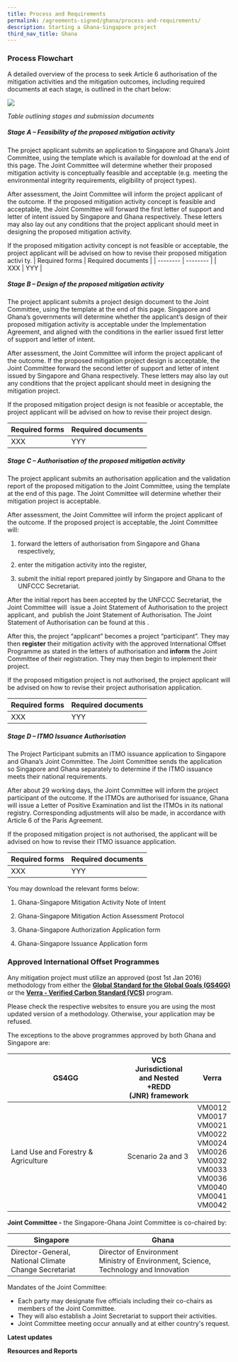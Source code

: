 ```yaml
---
title: Process and Requirements
permalink: /agreements-signed/ghana/process-and-requirements/
description: Starting a Ghana-Singapore project
third_nav_title: Ghana
---
```

### Process Flowchart

A detailed overview of the process to seek Article 6 authorisation of the mitigation activities and the mitigation outcomes, including required documents at each stage, is outlined in the chart below:

<img src="https://file.go.gov.sg/processtable808.png">

*Table outlining stages and submission documents*

##### *Stage A – Feasibility of the proposed mitigation activity*

The project applicant submits an application to Singapore and Ghana’s Joint Committee, using the template which is available for download at the end of this page. The Joint Committee will determine whether their proposed mitigation activity is conceptually feasible and acceptable (e.g. meeting the environmental integrity requirements, eligibility of project types).

After assessment, the Joint Committee will inform the project applicant of the outcome. If the proposed mitigation activity concept is feasible and acceptable, the Joint Committee will forward the first letter of support and letter of intent issued by Singapore and Ghana respectively. These letters may also lay out any conditions that the project applicant should meet in designing the proposed mitigation activity.

If the proposed mitigation activity concept is not feasible or acceptable, the project applicant will be advised on how to revise their proposed mitigation activi
ty. 
| Required forms | Required documents | 
| -------- | -------- | 
| XXX     | YYY     |

##### _Stage B – Design of the proposed mitigation activity_

The project applicant submits a project design document to the Joint Committee, using the template at the end of this page. Singapore and Ghana’s governments will determine whether the applicant’s design of their proposed mitigation activity is acceptable under the Implementation Agreement, and aligned with the conditions in the earlier issued first letter of support and letter of intent.

After assessment, the Joint Committee will inform the project applicant of the outcome. If the proposed mitigation project design is acceptable, the Joint Committee forward the second letter of support and letter of intent issued by Singapore and Ghana respectively. These letters may also lay out any conditions that the project applicant should meet in designing the mitigation project.

If the proposed mitigation project design is not feasible or acceptable, the project applicant will be advised on how to revise their project design.

| Required forms | Required documents | 
| -------- | -------- | 
| XXX     | YYY     |

##### _Stage C – Authorisation of the proposed mitigation activity_

The project applicant submits an authorisation application and the validation report of the proposed mitigation to the Joint Committee, using the template at the end of this page. The Joint Committee will determine whether their mitigation project is acceptable.

After assessment, the Joint Committee will inform the project applicant of the outcome. If the proposed project is acceptable, the Joint Committee will:

1) forward the letters of authorisation from Singapore and Ghana respectively,

2) enter the mitigation activity into the register,

3) submit the initial report prepared jointly by Singapore and Ghana to the UNFCCC Secretariat.

After the initial report has been accepted by the UNFCCC Secretariat, the Joint Committee will &nbsp;issue a Joint Statement of Authorisation to the project applicant, and &nbsp;publish the Joint Statement of Authorisation. The Joint Statement of Authorisation can be found at this .

After this, the project “applicant” becomes a project “participant”. They may then **register** their mitigation activity with the approved International Offset Programme as stated in the letters of authorisation and **inform** the Joint Committee of their registration. They may then begin to implement their project.

If the proposed mitigation project is not authorised, the project applicant will be advised on how to revise their project authorisation application.

| Required forms | Required documents | 
| -------- | -------- | 
| XXX     | YYY     |

##### _Stage D – ITMO Issuance Authorisation_

The Project Participant submits an ITMO issuance application to Singapore and Ghana’s Joint Committee. The Joint Committee sends the application so Singapore and Ghana separately to determine if the ITMO issuance meets their national requirements.

After about 29 working days, the Joint Committee will inform the project participant of the outcome. If the ITMOs are authorised for issuance, Ghana will issue a Letter of Positive Examination and list the ITMOs in its national registry. Corresponding adjustments will also be made, in accordance with Article 6 of the Paris Agreement.

If the proposed mitigation project is not authorised, the applicant will be advised on how to revise their ITMO issuance application.


| Required forms | Required documents | 
| -------- | -------- | 
| XXX     | YYY     |



You may download the relevant forms below:

1. Ghana-Singapore Mitigation Activity Note of Intent

2. Ghana-Singapore Mitigation Action Assessment Protocol

3. Ghana-Singapore Authorization Application form

4. Ghana-Singapore Issuance Application form


### Approved International Offset Programmes

Any mitigation project must utilize an approved (post 1st Jan 2016) methodology from either the [**Global Standard for the Global Goals (GS4GG)**](/https://globalgoals.goldstandard.org/gold-standard-previous-gs4gg/) or the [**Verra - Verified Carbon Standard (VCS)**](/https://verra.org/) program.

Please check the respective websites to ensure you are using the most updated version of a methodology. Otherwise, your application may be refused.

The exceptions to the above programmes approved by both Ghana and Singapore are:

| GS4GG | VCS Jurisdictional <br> and Nested +REDD <br> (JNR) framework | Verra |
| -------- | -------- | -------- |
| Land Use and Forestry &amp; Agriculture  | Scenario 2a and 3  | VM0012 <br> VM0017 <br> VM0021 <br> VM0022 <br> VM0024 <br> VM0026 <br> VM0032 <br> VM0033 <br> VM0036 <br> VM0040 <br> VM0041 <br> VM0042 |


**Joint Committee -** the Singapore-Ghana Joint Committee is co-chaired by:

| Singapore | Ghana |
| -------- | -------- | 
| Director-General, <br> National Climate Change Secretariat | Director of Environment <br> Ministry of Environment, Science, Technology and Innovation |

Mandates of the Joint Committee:
* Each party may designate five officials including their co-chairs as members of the Joint Committee. 
* They will also establish a Joint Secretariat to support their activities.
* Joint Committee meeting occur annually and at either country's request.


**Latest updates**


**Resources and Reports**